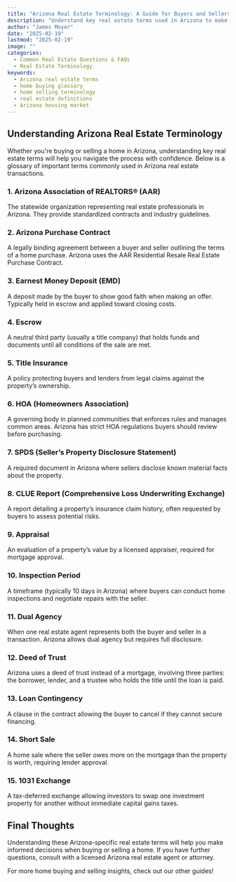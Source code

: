 ```yaml
---
title: "Arizona Real Estate Terminology: A Guide for Buyers and Sellers"
description: "Understand key real estate terms used in Arizona to make informed decisions when buying or selling a home."
author: "James Moyer"
date: "2025-02-19"
lastmod: "2025-02-19"
image: ""
categories:
  - Common Real Estate Questions & FAQs
  - Real Estate Terminology
keywords:
  - Arizona real estate terms
  - home buying glossary
  - home selling terminology
  - real estate definitions
  - Arizona housing market
---
```


## Understanding Arizona Real Estate Terminology  
Whether you're buying or selling a home in Arizona, understanding key real estate terms will help you navigate the process with confidence. Below is a glossary of important terms commonly used in Arizona real estate transactions.

### 1. **Arizona Association of REALTORS® (AAR)**  
The statewide organization representing real estate professionals in Arizona. They provide standardized contracts and industry guidelines.

### 2. **Arizona Purchase Contract**  
A legally binding agreement between a buyer and seller outlining the terms of a home purchase. Arizona uses the AAR Residential Resale Real Estate Purchase Contract.

### 3. **Earnest Money Deposit (EMD)**  
A deposit made by the buyer to show good faith when making an offer. Typically held in escrow and applied toward closing costs.

### 4. **Escrow**  
A neutral third party (usually a title company) that holds funds and documents until all conditions of the sale are met.

### 5. **Title Insurance**  
A policy protecting buyers and lenders from legal claims against the property’s ownership.

### 6. **HOA (Homeowners Association)**  
A governing body in planned communities that enforces rules and manages common areas. Arizona has strict HOA regulations buyers should review before purchasing.

### 7. **SPDS (Seller’s Property Disclosure Statement)**  
A required document in Arizona where sellers disclose known material facts about the property.

### 8. **CLUE Report (Comprehensive Loss Underwriting Exchange)**  
A report detailing a property’s insurance claim history, often requested by buyers to assess potential risks.

### 9. **Appraisal**  
An evaluation of a property’s value by a licensed appraiser, required for mortgage approval.

### 10. **Inspection Period**  
A timeframe (typically 10 days in Arizona) where buyers can conduct home inspections and negotiate repairs with the seller.

### 11. **Dual Agency**  
When one real estate agent represents both the buyer and seller in a transaction. Arizona allows dual agency but requires full disclosure.

### 12. **Deed of Trust**  
Arizona uses a deed of trust instead of a mortgage, involving three parties: the borrower, lender, and a trustee who holds the title until the loan is paid.

### 13. **Loan Contingency**  
A clause in the contract allowing the buyer to cancel if they cannot secure financing.

### 14. **Short Sale**  
A home sale where the seller owes more on the mortgage than the property is worth, requiring lender approval.

### 15. **1031 Exchange**  
A tax-deferred exchange allowing investors to swap one investment property for another without immediate capital gains taxes.

## Final Thoughts  
Understanding these Arizona-specific real estate terms will help you make informed decisions when buying or selling a home. If you have further questions, consult with a licensed Arizona real estate agent or attorney.

For more home buying and selling insights, check out our other guides!
